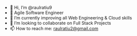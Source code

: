 - 👋 Hi, I’m @raulratiu9
- 👀 Agile Software Engineer
- 🌱 I’m currently improving all Web Engineering & Cloud skills
- 💞️ I’m looking to collaborate on Full Stack Projects
- 📫 How to reach me: raulratiu2@gmail.com

<!---
raulratiu9/raulratiu9 is a ✨ special ✨ repository because its `README.md` (this file) appears on your GitHub profile.
You can click the Preview link to take a look at your changes.
--->
